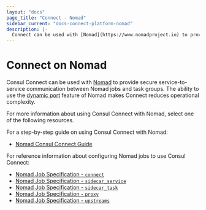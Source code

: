 ```yaml
---
layout: "docs"
page_title: "Connect - Nomad"
sidebar_current: "docs-connect-platform-nomad"
description: |-
  Connect can be used with [Nomad](https://www.nomadproject.io) to provide secure service-to-service communication between Nomad jobs. The ability to use the dynamic port feature of Nomad makes Connect particularly easy to use.
---
```


# Connect on Nomad

Consul Connect can be used with [Nomad](https://www.nomadproject.io) to provide
secure service-to-service communication between Nomad jobs and task groups. The ability to
use the [dynamic port](https://www.nomadproject.io/docs/job-specification/network.html#dynamic-ports)
feature of Nomad makes Connect reduces operational complexity. 

For more information
about using Consul Connect with Nomad, select one of the following resources.

For a step-by-step guide on using Consul Connect with Nomad:

- [Nomad Consul Connect Guide](https://www.nomadproject.io/guides/integrations/consul-connect/index.html)

For reference information about configuring Nomad jobs to use Consul Connect:

- [Nomad Job Specification - `connect`](https://www.nomadproject.io/docs/job-specification/connect.html)
- [Nomad Job Specification - `sidecar_service`](https://www.nomadproject.io/docs/job-specification/sidecar_service.html)
- [Nomad Job Specification - `sidecar_task`](https://www.nomadproject.io/docs/job-specification/sidecar_task.html)
- [Nomad Job Specification - `proxy`](https://www.nomadproject.io/docs/job-specification/proxy.html)
- [Nomad Job Specification - `upstreams`](https://www.nomadproject.io/docs/job-specification/upstreams.html)
